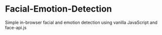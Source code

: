 # Facial-Emotion-Detection
Simple in-browser facial and emotion detection using vanilla JavaScript and face-api.js

